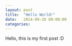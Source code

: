 ```yaml
---
layout: post
title:  "Hello World!"
date:   2014-09-26 00:00:00
categories: 
---
```


Hello, this is my first post :D
